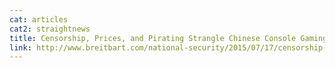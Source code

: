 ```yaml
---
cat: articles
cat2: straightnews
title: Censorship, Prices, and Pirating Strangle Chinese Console Gaming Market
link: http://www.breitbart.com/national-security/2015/07/17/censorship-prices-and-pirating-strangle-chinese-console-gaming-market/
---
```

